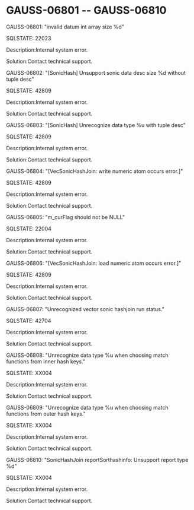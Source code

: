 # GAUSS-06801 -- GAUSS-06810<a name="EN-US_TOPIC_0302073181"></a>

GAUSS-06801: "invalid datum int array size %d"

SQLSTATE: 22023

Description:Internal system error.

Solution:Contact technical support.

GAUSS-06802: "\[SonicHash\] Unsupport sonic data desc size %d without tuple desc"

SQLSTATE: 42809

Description:Internal system error.

Solution:Contact technical support.

GAUSS-06803: "\[SonicHash\] Unrecognize data type %u with tuple desc"

SQLSTATE: 42809

Description:Internal system error.

Solution:Contact technical support.

GAUSS-06804: "\[VecSonicHashJoin: write numeric atom occurs error.\]"

SQLSTATE: 42809

Description:Internal system error.

Solution:Contact technical support.

GAUSS-06805: "m\_curFlag should not be NULL"

SQLSTATE: 22004

Description:Internal system error.

Solution:Contact technical support.

GAUSS-06806: "\[VecSonicHashJoin: load numeric atom occurs error.\]"

SQLSTATE: 42809

Description:Internal system error.

Solution:Contact technical support.

GAUSS-06807: "Unrecognized vector sonic hashjoin run status."

SQLSTATE: 42704

Description:Internal system error.

Solution:Contact technical support.

GAUSS-06808: "Unrecognize data type %u when choosing match functions from inner hash keys."

SQLSTATE: XX004

Description:Internal system error.

Solution:Contact technical support.

GAUSS-06809: "Unrecognize data type %u when choosing match functions from outer hash keys."

SQLSTATE: XX004

Description:Internal system error.

Solution:Contact technical support.

GAUSS-06810: "SonicHashJoin reportSorthashinfo: Unsupport report type %d"

SQLSTATE: XX004

Description:Internal system error.

Solution:Contact technical support.


